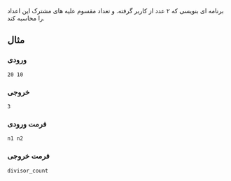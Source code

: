 برنامه ای بنویسی که ۲ عدد از کاربر گرفته.
و تعداد مقسوم علیه های مشترک این اعداد را محاسبه کند.


##  مثال

### ورودی
```
20 10
```
### خروجی
```
3
```

### فرمت ورودی
```
n1 n2
```
### فرمت خروجی
```
divisor_count
```
